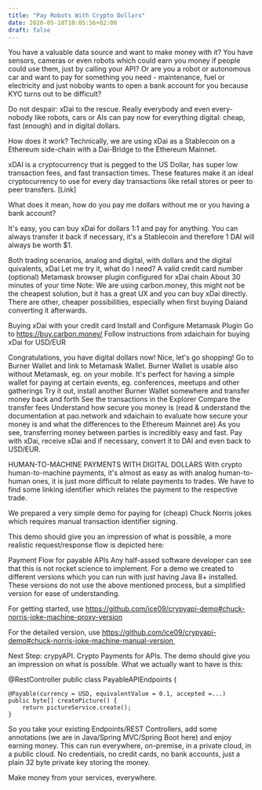 ```yaml
---
title: "Pay Robots With Crypto Dollars"
date: 2020-05-18T10:05:56+02:00
draft: false
---
```


You have a valuable data source and want to make money with it? You have sensors, cameras or even robots which could earn you money if people could use them, just by calling your API? Or are you a robot or autonomous car and want to pay for something you need - maintenance, fuel or electricity and just noboby wants to open a bank account for you because KYC turns out to be difficult?

Do not despair: xDai to the rescue. Really everybody and even every-nobody like robots, cars or AIs can pay now for everything digital: cheap, fast (enough) and in digital dollars.

How does it work? Technically, we are using xDai as a Stablecoin on a Ethereum side-chain with a Dai-Bridge to the Ethereum Mainnet. 

xDAI is a cryptocurrency that is pegged to the US Dollar, has super low transaction fees, and fast transaction times. These features make it an ideal cryptocurrency to use for every day transactions like retail stores or peer to peer transfers. [Link]

What does it mean, how do you pay me dollars without me or you having a bank account?

It's easy, you can buy xDai for dollars 1:1 and pay for anything. You can always transfer it back if necessary, it's a Stablecoin and therefore 1 DAI will always be worth $1. 


Both trading scenarios, analog and digital, with dollars and the digital quivalents, xDai
Let me try it, what do I need?
A valid credit card number
(optional) Metamask browser plugin configured for xDai chain
About 30 minutes of your time
Note: We are using carbon.money, this might not be the cheapest solution, but it has a great UX and you can buy xDai directly. There are other, cheaper possibilities, especially when first buying Daiand converting it afterwards.

Buying xDai with your credit card
Install and Configure Metamask Plugin
Go to https://buy.carbon.money/
Follow instructions from xdaichain for buying xDai for USD/EUR

Congratulations, you have digital dollars now!
Nice, let's go shopping!
Go to Burner Wallet and link to Metamask Wallet.
Burner Wallet is usable also without Metamask, eg. on your mobile.
It's perfect for having a simple wallet for paying at certain events, eg. conferences, meetups and other gatherings
Try it out, install another Burner Wallet somewhere and transfer money back and forth
See the transactions in the Explorer
Compare the transfer fees
Understand how secure you money is (read & understand the documentation at pao.network and xdaichain to evaluate how secure your money is and what the differences to the Ethereum Mainnet are)
As you see, transferring money between parties is incredibly easy and fast. Pay with xDai, receive xDai and if necessary, convert it to DAI and even back to USD/EUR.

HUMAN-TO-MACHINE PAYMENTS WITH DIGITAL DOLLARS
With crypto human-to-machine payments, it's almost as easy as with analog human-to-human ones, it is just more difficult to relate payments to trades. We have to find some linking identifier which relates the payment to the respective trade.

We prepared a very simple demo for paying for (cheap) Chuck Norris jokes which requires manual transaction identifier signing.

This demo should give you an impression of what is possible, a more realistic request/response flow is depicted here:


Payment Flow for payable APIs
Any half-assed software developer can see that this is not rocket science to implement. For a demo we created to different versions which you can run with just having Java 8+ installed. These versions do not use the above mentioned process, but a simplified version for ease of understanding.

For getting started, use https://github.com/ice09/crypyapi-demo#chuck-norris-joke-machine-proxy-version

For the detailed version, use https://github.com/ice09/crypyapi-demo#chuck-norris-joke-machine-manual-version 

Next Step: crypyAPI. Crypto Payments for APIs.
The demo should give you an impression on what is possible. What we actually want to have is this:

@RestController
public class PayableAPIEndpoints<T> {

    @Payable(currency = USD, equivalentValue = 0.1, accepted =...)
    public byte[] createPicture() {
        return pictureService.create();
    }
So you take your existing Endpoints/REST Controllers, add some annotations (we are in Java/Spring MVC/Spring Boot here) and enjoy earning money. This can run everywhere, on-premise, in a private cloud, in a public cloud. No credentials, no credit cards, no bank accounts, just a plain 32 byte private key storing the money.

Make money from your services, everywhere.